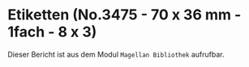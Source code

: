 ﻿# Etiketten (No.3475 - 70 x 36 mm - 1fach - 8 x 3)

Dieser Bericht ist aus dem Modul `Magellan Bibliothek` aufrufbar.